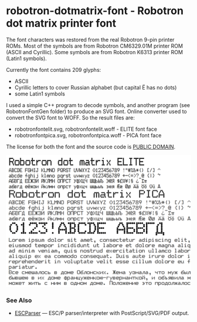 # robotron-dotmatrix-font - Robotron dot matrix printer font

The font characters was restored from the real Robotron 9-pin printer ROMs.
Most of the symbols are from Robotron СМ6329.01М printer ROM (ASCII and Cyrillic).
Some symbols are from Robotron K6313 printer ROM (Latin1 symbols).

Currently the font contains 209 glyphs:
 - ASCII
 - Cyrillic letters to cover Russian alphabet (but capital Ё has no dots)
 - some Latin1 symbols

I used a simple C++ program to decode symbols, and another program (see RobotronFontGen folder) to produce an SVG font. Online converter used to convert the SVG font to WOFF.
So the result files are:
 - robotronfontelit.svg, robotronfontelit.woff - ELITE font face
 - robotronfontpica.svg, robotronfontpica.woff - PICA font face

The license for both the font and the source code is [PUBLIC DOMAIN](https://creativecommons.org/publicdomain/mark/1.0/).

![](https://github.com/nzeemin/robotron-dotmatrix-font/blob/master/test-woff.png)

### See Also
* [ESCParser](https://github.com/nzeemin/ukncbtl-utils/wiki/ESCParser) — ESC/P parser/interpreter with PostScript/SVG/PDF output.
